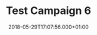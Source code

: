 ---
campaign-uuid: "c-3e62ff3b-29f3-47f4-bd59-5ba5f43f4522"
type: "Competition"
category: "Tech"
date: "2018-05-29T17:07:56.000+01:00"
end-date: "2018-08-29T17:07:56.000+01:00"
disable-form: false
is_promoted: false
has_entry_page: false
title: "Test Campaign 6"
competition-description: "Desc"
banner-img: "https://assets.expresslyapp.com/asset-1975cac3-291b-4557-81e1-95a6e7fefb6e.jpg"
logo-left-href: "https://www.bloomandwild.com/"
logo-left-image: "https://assets.expresslyapp.com/asset-786416dc-9b11-4c08-9144-811848fbe1b9.png"
logo-left-title: "Bloom & Wild"
has-winner: false
country-restrictions:
- "UK"
- "US"
---